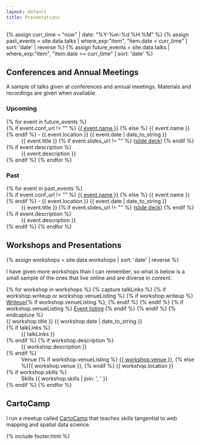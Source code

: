 ```yaml
---
layout: default
title: Presentations
---
```


{% assign curr_time = "now" | date: "%Y-%m-%d %H:%M" %}
{% assign past_events = site.data.talks | where_exp:"item", "item.date < curr_time" | sort: 'date' | reverse %}
{% assign future_events = site.data.talks | where_exp:"item", "item.date >= curr_time" | sort: 'date' %}

## [](#conferences)Conferences and Annual Meetings

A sample of talks given at conferences and annual meetings. Materials and recordings are given when available.

### [](#upcoming-confs)Upcoming


<dl class="talk-list">
{% for event in future_events %}
    <dt>{% if event.conf_url != "" %}
          <a href="{{ event.conf_url }}">{{ event.name }}</a>
        {% else %}
	  {{ event.name }}
        {% endif %}
	- {{ event.location }} <span class="talk-date">{{ event.date | date_to_string }}</span>
    </dt>
    <dd><span class="talk-title">{{ event.title }}</span> {% if event.slides_url != "" %} (<a href="{{ event.slides_url }}">slide deck</a>) {% endif %}</dd>
    {% if event.description %}<dd>{{ event.description }}</dd>{% endif %}
{% endfor %}
</dl>

### [](#past-confs)Past

<dl class="talk-list">
{% for event in past_events %}
    <dt>{% if event.conf_url != "" %}
          <a href="{{ event.conf_url }}">{{ event.name }}</a>
        {% else %}
	  {{ event.name }}
        {% endif %}
	- {{ event.location }} <span class="talk-date">{{ event.date | date_to_string }}</span>
    </dt>
    <dd><span class="talk-title">{{ event.title }}</span>
        {% if event.slides_url != "" %}
	    (<a href="{{ event.slides_url }}">slide deck</a>)
        {% endif %}
    </dd>
    {% if event.description %}
        <dd>{{ event.description }}</dd>
    {% endif %}
{% endfor %}
</dl>

## [](#workshops)Workshops and Presentations

{% assign workshops = site.data.workshops | sort: 'date' | reverse %}

I have given more workshops than I can remember, so what is below is a small sample of the ones that live online and are diverse in content.

<dl class="talk-list">
{% for workshop in workshops %}
    {% capture talkLinks %}
      {% if workshop.writeup or workshop.venueListing %}
        {% if workshop.writeup %}
          <a href="{{ workshop.writeup }}">Writeup</a>{% if workshop.venueListing %}, {% endif %}
        {% endif %}
        {% if workshop.venueListing %}
          <a href="{{ workshop.venueListing }}">Event listing</a>
        {% endif %}
      {% endif %}
    {% endcapture %}
    <dt>
      {{ workshop.title }} <span class="talk-date">{{ workshop.date | date_to_string }}</span>
   </dt>
   {% if talkLinks %}
      <dd>{{ talkLinks }}</dd>
   {% endif %}
   {% if workshop.description %}
           <dd>{{ workshop.description }}</dd>
   {% endif %}
   <dd class="workshop-skills venue">
     <span class="workshop-meta-cat">Venue</span>
       {% if workshop.venueListing %}
         <a href="{{ workshop.venueListing }}">{{ workshop.venue }}</a>,
       {% else %}{{ workshop.venue }},
       {% endif %} {{ workshop.location }}
   </dd>
       {% if workshop.skills %}
         <dd class="workshop-skills"><span class="workshop-meta-cat">Skills</span> {{ workshop.skills | join: ', ' }}</dd>
       {% endif %}
{% endfor %}
</dl>

## [](#cartocamp)CartoCamp

I run a meetup called [CartoCamp](https://meetup.com/cartocamp/) that teaches skills tangential to web mapping and spatial data science.

{% include footer.html %}
